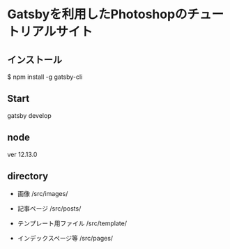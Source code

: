 # Gatsbyを利用したPhotoshopのチュートリアルサイト

## インストール

$ npm install -g gatsby-cli

## Start
gatsby develop

## node

ver 12.13.0

## directory

- 画像
/src/images/

- 記事ページ
/src/posts/

- テンプレート用ファイル
/src/template/

- インデックスページ等
/src/pages/
